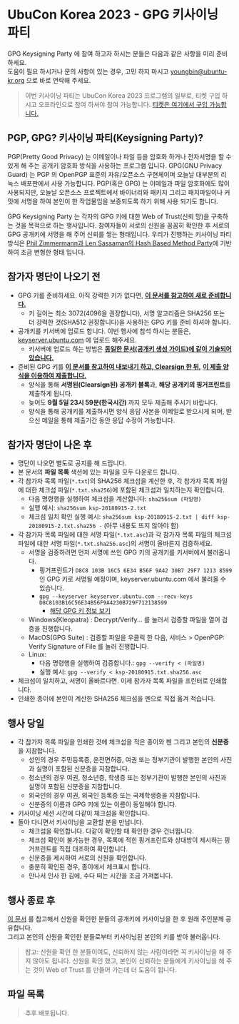 # UbuCon Korea 2023 - GPG 키사이닝 파티

GPG Keysigning Party 에 참여 하고자 하시는 분들은 다음과 같은 사항을 미리 준비하세요.  
도움이 필요 하시거나 문의 사항이 있는 경우, 고민 하지 마시고 [youngbin@ubuntu-kr.org](mailto:youngbin@ubuntu-kr.org) 으로 바로 연락해 주세요.
> 이번 키사이닝 파티는 UbuCon Korea 2023 프로그램의 일부로, 티켓 구입 하시고 오프라인으로 참여 하셔야 참여 가능합니다. [티켓은 여기에서 구입 가능합니다.](https://2023.ubuntu-kr.org/tickets/)

## PGP, GPG? 키사이닝 파티(Keysigning Party)?
PGP(Pretty Good Privacy) 는 이메일이나 파일 등을 암호화 하거나 전자서명을 할 수 있게 해 주는 공개키 암호화 방식을 사용하는 프로그램 입니다.
GPG(GNU Privacy Guard) 는 PGP 의 OpenPGP 표준의 자유/오픈소스 구현체이며 오늘날 대부분의 리눅스 배포판에서 사용 가능합니다.
PGP(혹은 GPG) 는 이메일과 파일 암호화에도 많이 사용되지만, 오늘날 오픈소스 프로젝트에서 바이너리와 패키지 그리고 패치파일이나 커밋에 서명을 하여 본인이 한 작업물임을 보증되도록 하기 위해 사용 되기도 합니다.

GPG Keysigning Party 는 각자의 GPG 키에 대한 Web of Trust(신뢰 망)을 구축하는 것을 목적으로 하는 행사입니다.
참여자들이 서로의 신원을 꼼꼼히 확인한 후 서로의 GPG 공개키에 서명을 해 주어 신뢰를 쌓는 형태입니다.
우리가 진행하는 키사이닝 파티 방식은 [Phil Zimmermann과 Len Sassaman의 Hash Based Method Party](http://www.cryptnet.net/fdp/crypto/keysigning_party/en/keysigning_party.html#hash_based)에 기반하여 조금 변형한 형태 입니다.

## 참가자 명단이 나오기 전
- GPG 키를 준비하세요. 아직 강력한 키가 없다면, [**이 문서를 참고하여 새로 준비합니다.**](../../create-gpg-key.md)
    - 키 길이는 최소 3072(4096을 권장합니다), 서명 알고리즘은 SHA256 또는 더 강력한 것(SHA512 권장합니다)을 사용하는 GPG 키를 준비 하셔야 합니다.
- 공개키를 키서버에 업로드 합니다. 이번 행사에 참석 하시는 분들은, [keyserver.ubuntu.com](https://keyserver.ubuntu.com) 에 업로드 해주세요.
    - 키서버에 업로드 하는 방법은 [**동일한 문서(공개키 생성 가이드)에 같이 기술되어 있습니다.**](../../create-gpg-key.md)
- 준비된 GPG 키를 [**이 문서를 참고하여 내보내기 하고, Clearsign 한 뒤,**](../../attending.md) [**이 제출 양식을 이용하여 제출합니다.**](https://docs.google.com/forms/d/e/1FAIpQLSeZgAc2-GDr17y6O7_YawxaGUYR4v_OXaOqlCKPIwyVYX1jyQ/viewform?usp=sf_link)
    - 양식을 통해 **서명된(Clearsign된) 공개키 블록**과, **해당 공개키의 핑거프린트**를 제출하게 됩니다.
    - 늦어도 **9월 5일 23시 59분(한국시간)** 까지 모두 제출해 주시기 바랍니다.
    - 양식을 통해 공개키를 제출하시면 양식 응답 사본을 이메일로 받으시게 되며, 받으신 메일을 통해 제출기간 동안 응답 수정이 가능합니다.

## 참가자 명단이 나온 후

- 명단이 나오면 별도로 공지를 해 드립니다.
- 본 문서의 **파일 목록** 색션에 있는 파일을 모두 다운로드 합니다.
- 각 참가자 목록 파일(`*.txt`)의 SHA256 체크섬을 계산한 후, 각 참가자 목록 파일에 대한 체크섬 파일(`*.txt.sha256`)에 포함된 체크섬과 일치하는지 확인합니다.
    - 다음 명령행을 실행하여 체크섬을 계산합니다: `sha256sum (파일명)`
    - 실행 예시: `sha256sum ksp-20180915-2.txt`
    - 체크섬 일치 확인 실행 예시: `sha256sum ksp-20180915-2.txt | diff ksp-20180915-2.txt.sha256 -` (아무 내용도 뜨지 않아야 함)
- 각 참가자 목록 파일에 대한 서명 파일(`*.txt.asc`)과 각 참가자 목록 파일의 체크섬 파일에 대한 서명 파일(`*.txt.sha256.asc`)의 서명이 올바른지 검증하세요.
    - 서명을 검증하려면 먼저 서명에 쓰인 GPG 키의 공개키를 키서버에서 불러옵니다.
        - 핑거프린트가 `D8C8 103B 16C5 6E34 B56F 9A42 30B7 29F7 1213 8599` 인 GPG 키로 서명될 예정이며, keyserver.ubuntu.com 에서 불러올 수 있습니다.
        - `gpg --keyserver keyserver.ubuntu.com --recv-keys D8C8103B16C56E34B56F9A4230B729F712138599`
            - [해당 GPG 키 정보 보기](http://keyserver.ubuntu.com/pks/lookup?op=vindex&search=0x30B729F712138599)
    - Windows(Kleopatra) : Decrypt/Verify... 를 눌러서 검증할 파일을 열어 검증을 진행합니다.
    - MacOS(GPG Suite) : 검증할 파일을 우클릭 한 다음, 서비스 > OpenPGP: Verify Signature of File 를 눌러 진행합니다.
    - Linux: 
        - 다음 명령행을 실행하여 검증합니다.: `gpg --verify < (파일명)`
        - 실행 예시: `gpg --verify < ksp-20180915.txt.sha256.asc`
- 체크섬이 일치하고, 서명이 올바르다면. 이제 참가자 목록 파일을 프린터로 인쇄합니다.
- 인쇄한 종이에 본인이 계산한 SHA256 체크섬을 펜으로 직접 옮겨 적습니다.

## 행사 당일
- 각 참가자 목록 파일을 인쇄한 것에 체크섬을 적은 종이와 펜 그리고 본인의 **신분증** 을 지참합니다.
    - 성인의 경우 주민등록증, 운전면허증, 여권 또는 정부기관이 발행한 본인의 사진과 실명이 포함된 신분증을 지참합니다.
    - 청소년의 경우 여권, 청소년증, 학생증 또는 정부기관이 발행한 본인의 사진과 실명이 포함된 신분증을 지참합니다.
    - 외국인의 경우 여권, 외국인 등록증 또는 국제학생증을 지참합니다.
    - 신분증의 이름과 GPG 키에 있는 이름이 동일해야 합니다.
- 키사이닝 세션 시간에 다같이 체크섬을 확인합니다.
- 돌아 다니면서 키사이닝을 교환할 분을 만납니다.
    - 체크섬을 확인합니다. 다같이 확인할 때 확인한 경우 건너뜁니다.
    - 체크섬 확인이 불가능한 경우, 목록에 적힌 핑거프린트와 상대방이 제시하는 핑거프린트를 직접 대조하여 확인합니다.
    - 신분증을 제시하여 서로의 신원을 확인합니다.
    - 충분히 확인된 경우, 종이에서 체크표시 합니다.
    - 만나서 인사 한 김에, 수다 떠는 시간을 조금 가져봅니다.
## 행사 종료 후
[이 문서](../../sign-and-send-key.md) 를 참고해서 신원을 확인한 분들의 공개키에 키사이닝을 한 후 원래 주인분께 공유합니다.  
그리고 본인의 신원을 확인한 분들로부터 키사이닝된 본인의 키를 받아 불러옵니다.

> 참고: 신원을 확인 한 분들이여도, 신뢰하지 않는 사람이라면 꼭 키사이닝을 해 주지 않아도 됩니다. 신원을 확인 했고, 본인이 신뢰하는 분들에게 키사이닝을 해 주는 것이 Web of Trust 를 만들어 가는데 더 도움이 됩니다.

## 파일 목록

> 추후 배포됩니다.
